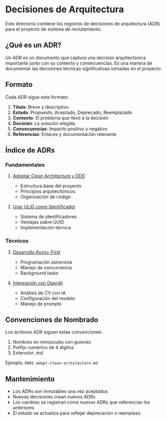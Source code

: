 # Decisiones de Arquitectura

Este directorio contiene los registros de decisiones de arquitectura (ADR) para el proyecto de sistema de reclutamiento.

## ¿Qué es un ADR?

Un ADR es un documento que captura una decisión arquitectónica importante junto con su contexto y consecuencias. Es una manera de documentar las decisiones técnicas significativas tomadas en el proyecto.

## Formato

Cada ADR sigue este formato:
1. **Título**: Breve y descriptivo
2. **Estado**: Propuesto, Aceptado, Deprecado, Reemplazado
3. **Contexto**: El problema que llevó a la decisión
4. **Decisión**: La solución elegida
5. **Consecuencias**: Impacto positivo y negativo
6. **Referencias**: Enlaces y documentación relevante

## Índice de ADRs

### Fundamentales
1. [Adoptar Clean Architecture y DDD](0001-adopt-clean-architecture.md)
   - Estructura base del proyecto
   - Principios arquitectónicos
   - Organización de código

2. [Usar ULID como Identificador](0002-use-ulid-as-identifier.md)
   - Sistema de identificadores
   - Ventajas sobre UUID
   - Implementación técnica

### Técnicos
3. [Desarrollo Async-First](0003-async-first-development.md)
   - Programación asíncrona
   - Manejo de concurrencia
   - Background tasks

4. [Integración con OpenAI](0004-openai-integration.md)
   - Análisis de CV con IA
   - Configuración del modelo
   - Manejo de prompts

## Convenciones de Nombrado

Los archivos ADR siguen estas convenciones:
1. Nombres en minúsculas con guiones
2. Prefijo numérico de 4 dígitos
3. Extensión .md

Ejemplo: `0001-adopt-clean-architecture.md`

## Mantenimiento

- Los ADRs son inmutables una vez aceptados
- Nuevas decisiones crean nuevos ADRs
- Los cambios se registran como nuevos ADRs que referencian los anteriores
- El estado se actualiza para reflejar deprecación o reemplazo
